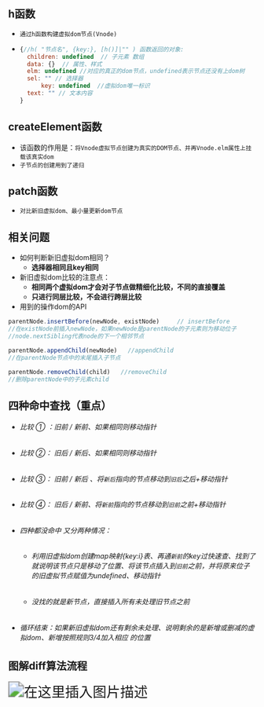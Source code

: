 ## h函数

- `通过h函数构建虚拟dom节点(Vnode)`

- ```js
  {//h( "节点名", {key:}, [h()]|"" ) 函数返回的对象:
  	children: undefined  // 子元素 数组
  	data: {}  // 属性、样式
  	elm: undefined //对应的真正的dom节点，undefined表示节点还没有上dom树
  	sel: "" // 选择器
        key: undefined  //虚拟dom唯一标识
  	text: "" // 文本内容
  }
  ```

## createElement函数

- 该函数的作用是：`将Vnode虚拟节点创建为真实的DOM节点、并再Vnode.elm属性上挂载该真实dom`
- `子节点的创建用到了递归`

## patch函数

- `对比新旧虚拟dom、最小量更新dom节点`

## 相关问题

- 如何判断新旧虚拟dom相同？
  - **选择器相同且key相同**
- 新旧虚拟dom比较的注意点：
  - **相同两个虚拟dom才会对子节点做精细化比较，不同的直接覆盖**
  - **只进行同层比较，不会进行跨层比较**
- 用到的操作dom的API

```js
parentNode.insertBefore(newNode, existNode) 	// insertBefore
//在existNode前插入newNode，如果newNode是parentNode的子元素则为移动位子
//node.nextSibling代表node的下一个相邻节点

parentNode.appendChild(newNode)   //appendChild
//在parentNode节点中的末尾插入子节点

parentNode.removeChild(child)   //removeChild
//删除parentNode中的子元素child
```

## 四种命中查找（重点）

- ###### 比较 ① ：旧前 / 新前、如果相同则移动指针

- ###### 比较 ②： 旧后 / 新后、如果相同则移动指针

- ###### 比较 ③： 旧前 / 新后 、将`新后`指向的节点移动到`旧后`之后+移动指针

- ###### 比较 ④： 旧后 /  新前、将`新前`指向的节点移动到`旧前`之前+移动指针

- ###### 四种都没命中 又分两种情况：

  - ###### 利用旧虚拟dom创建map映射{key:i}表、再通`新前`的key过快速查、找到了就说明该节点只是移动了位置、将该节点插入到`旧前`之前，并将原来位子的旧虚拟节点赋值为undefined、移动指针

  - ###### 没找的就是新节点，直接插入所有未处理旧节点之前

- ###### 循环结束：如果新旧虚拟dom还有剩余未处理、说明剩余的是新增或删减的虚拟dom、新增按照规则3/4加入相应 的位置

## 图解diff算法流程

<img src="https://img-blog.csdnimg.cn/20210415222737884.png?x-oss-process=image/watermark,type_ZmFuZ3poZW5naGVpdGk,shadow_10,text_aHR0cHM6Ly9ibG9nLmNzZG4ubmV0L3dlaXhpbl80NDk3MjAwOA==,size_16,color_FFFFFF,t_70#pic_center" alt="在这里插入图片描述" style="zoom: 200%;" />
